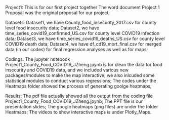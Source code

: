 Project1:
This is for our first project together
  The word document Project 1 Proposal was the original proposal for our project;

  Datasets:
    Dataset1, we have County_food_insecurity_2017.csv for county level food insecurity data;
    Dataset2, we have time_series_covid19_confirmed_US.csv for county level COVID19 infection data;
    Dataset3, we have time_series_covid19_deaths_US.csv for county level COVID19 death data;
    Dataset4, we have df_cd19_mort_final.csv for merged data (in our codes) for final regression analyses as well as for maps;

  Codings:
      The jupyter notebook Project1_County_Food_COVID19_JZheng.jpynb is for clean the data for food insecurity and COVID19    data, and we included various new packages/modules to make the map interactive; we also inlcuded some statistical modules to conduct various regressions;
      The codes under the Heatmaps folder showed the process of generating goolge heatmaps;
      
  Results: 
    The pdf file actually showed all the output from the coding file Project1_County_Food_COVID19_JZheng.jpynb;
    The PPT file is our presentation slides;
    The google heatmaps (png files) are under the folder Heatmaps;
    The videos to show interactive maps is under Plotly_Maps.


